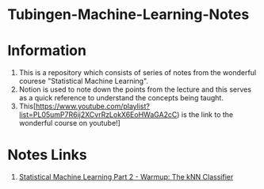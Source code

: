 # Tubingen-Machine-Learning-Notes

# Information
1. This is a repository which consists of series of notes from the wonderful courese "Statistical Machine Learning". 
2. Notion is used to note down the points from the lecture and this serves as a quick reference to understand the concepts being taught.
3. This[https://www.youtube.com/playlist?list=PL05umP7R6ij2XCvrRzLokX6EoHWaGA2cC) is the link to the wonderful course on youtube!]

# Notes Links
1. [Statistical Machine Learning Part 2 - Warmup: The kNN Classifier](https://www.notion.so/Lectuer-2-Warmup-KNN-Classifier-91c16ba227994e23af6905f159b6e544)




